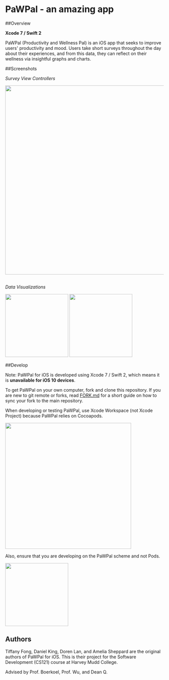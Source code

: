 # PaWPal - an amazing app

##Overview

<b>Xcode 7 / Swift 2</b>

PaWPal (Productivity and Wellness Pal) is an iOS app that seeks to improve 
users' productivity and mood. Users take short surveys throughout the day about 
their experiences, and from this data, they can reflect on their wellness via 
insightful graphs and charts.

##Screenshots

<em>Survey View Controllers</em>

<img src="/Screenshots/SurveyViewControllers.png" width="600">
<br><br>

<em>Data Visualizations</em>

<img src="/Screenshots/MoodChart.png" width="200">   <img src="/Screenshots/ActivitiesChart.png" width="200">

##Develop

Note: PaWPal for iOS is developed using Xcode 7 / Swift 2, which means it is 
<b>unavailable for iOS 10 devices</b>.

To get PaWPal on your own computer, fork and clone this repository. If you are new to git remote or forks, read [FORK.md](FORK.md) for a short guide on how to sync your fork to the main repository.

When developing or testing PaWPal, use Xcode Workspace (not Xcode Project) because PaWPal relies on Cocoapods. 

<img src="/Screenshots/xcworkspace.png" width="400">
<br>

Also, ensure that you are developing on the PaWPal scheme and not Pods.

<img src="/Screenshots/SchemaView2.png" width="200">

## Authors

Tiffany Fong, Daniel King, Doren Lan, and Amelia Sheppard are the original 
authors of PaWPal for iOS. This is their project for the Software Development 
(CS121) course at Harvey Mudd College.

Advised by Prof. Boerkoel, Prof. Wu, and Dean Q.
